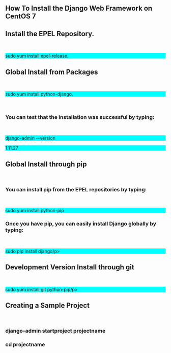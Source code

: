 <h2>How To Install the Django Web Framework on CentOS 7</h2>

<h2>Install the EPEL Repository.</h2><br>

<p style="background-color:aqua">sudo yum install epel-release.</p>

<h2>Global Install from Packages</h2><br>

<p style="background-color:aqua">sudo yum install python-django.</p><br>

<h3>You can test that the installation was successful by typing:</h3><br>

<p style="background-color:aqua">django-admin --version</p>

<p style="background-color:aqua">1.11.27</p>


<h2>Global Install through pip</h2><br>

<h3>You can install pip from the EPEL repositories by typing:</h3><br>

<p style="background-color:aqua">sudo yum install python-pip</p>

<h3>Once you have pip, you can easily install Django globally by typing:</h3><br>

<p style="background-color:aqua">sudo pip install django/p>

  
<h2>Development Version Install through git</h2><br>

<p style="background-color:aqua">sudo yum install git python-pip/p>
  

<h2>Creating a Sample Project</h2><br> 

<h3>django-admin startproject projectname</h3>
<h3>cd projectname</h3><br>


  

  
